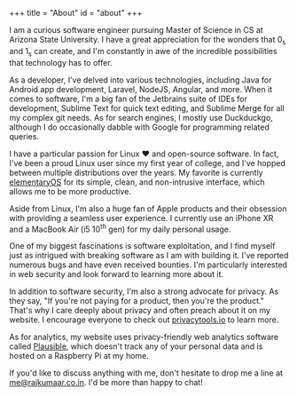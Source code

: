 +++
title = "About"
id = "about"
+++

I am a curious software engineer pursuing Master of Science in CS at Arizona State University. I have a great appreciation for the wonders that 0<sub>s</sub> and 1<sub>s</sub> can create, and I'm constantly in awe of the incredible possibilities that technology has to offer.

As a developer, I've delved into various technologies, including Java for Android app development, Laravel, NodeJS, Angular, and more. When it comes to software, I'm a big fan of the Jetbrains suite of IDEs for development, Sublime Text for quick text editing, and Sublime Merge for all my complex git needs. As for search engines, I mostly use Duckduckgo, although I do occasionally dabble with Google for programming related queries.

I have a particular passion for Linux &hearts; and open-source software. In fact, I've been a proud Linux user since my first year of college, and I've hopped between multiple distributions over the years. My favorite is currently [elementaryOS](https://elementary.io) for its simple, clean, and non-intrusive interface, which allows me to be more productive.

Aside from Linux, I'm also a huge fan of Apple products and their obsession with providing a seamless user experience. I currently use an iPhone XR and a MacBook Air (i5 10<sup>th</sup> gen) for my daily personal usage.

One of my biggest fascinations is software exploitation, and I find myself just as intrigued with breaking software as I am with building it. I've reported numerous bugs and have even received bounties. I'm particularly interested in web security and look forward to learning more about it.

In addition to software security, I'm also a strong advocate for privacy. As they say, "If you're not paying for a product, then you're the product." That's why I care deeply about privacy and often preach about it on my website. I encourage everyone to check out [privacytools.io](https://privacytools.io) to learn more.

As for analytics, my website uses privacy-friendly web analytics software called [Plausible](https://plausible.io), which doesn't track any of your personal data and is hosted on a Raspberry Pi at my home.

If you'd like to discuss anything with me, don't hesitate to drop me a line at [me@rajkumaar.co.in](mailto:me@rajkumaar.co.in). I'd be more than happy to chat!